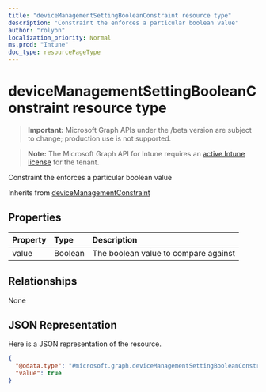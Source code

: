 ```yaml
---
title: "deviceManagementSettingBooleanConstraint resource type"
description: "Constraint the enforces a particular boolean value"
author: "rolyon"
localization_priority: Normal
ms.prod: "Intune"
doc_type: resourcePageType
---
```


# deviceManagementSettingBooleanConstraint resource type

> **Important:** Microsoft Graph APIs under the /beta version are subject to change; production use is not supported.

> **Note:** The Microsoft Graph API for Intune requires an [active Intune license](https://go.microsoft.com/fwlink/?linkid=839381) for the tenant.

Constraint the enforces a particular boolean value


Inherits from [deviceManagementConstraint](../resources/intune-deviceintent-devicemanagementconstraint.md)

## Properties
|Property|Type|Description|
|:---|:---|:---|
|value|Boolean|The boolean value to compare against|

## Relationships
None

## JSON Representation
Here is a JSON representation of the resource.
<!-- {
  "blockType": "resource",
  "@odata.type": "microsoft.graph.deviceManagementSettingBooleanConstraint"
}
-->
``` json
{
  "@odata.type": "#microsoft.graph.deviceManagementSettingBooleanConstraint",
  "value": true
}
```



